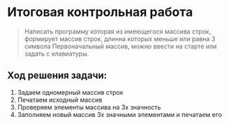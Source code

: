 # Итоговая контрольная работа

> Написать программу которая из имеющегося массива строк,
> формирует массив строк, длинна которых меньше или равна 3 символа
> Первоначальный массив, можно ввести на старте или задать с клавиатуры.

## Ход решения задачи:

1. Задаем одномерный массив строк
2. Печатаем исходный массив
3. Проверяем элементы массива на 3х значность
4. Заполняем новый массив 3х значными элементами и печатаем его
